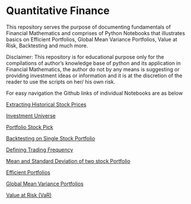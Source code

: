 # Quantitative Finance

This repository serves the purpose of documenting fundamentals of Financial Mathematics and comprises of Python Notebooks that illustrates basics on Efficient Portfolios, Global Mean Variance Portfolios, Value at Risk, Backtesting and much more.

Disclaimer: This repository is for educational purpose only for the compilations of author’s knowledge base of python and its application in Financial Mathematics, the author do not by any means is suggesting or providing investment ideas or information and it is at the discretion of the reader to use the scripts on her/ his own risk. 

For easy navigation the Github links of individual Notebooks are as below

[Extracting Historical Stock Prices](https://github.com/HAN1T/PythonFinance/blob/main/MultipleStock_Prices.ipynb)

[Investment Universe](https://github.com/HAN1T/Quantitative_Finance/blob/main/Universe500.ipynb)

[Portfolio Stock Pick](https://github.com/HAN1T/Quantitative_Finance/blob/main/Stock%20Pick.ipynb)

[Backtesting on Single Stock Portfolio](https://github.com/HAN1T/PythonFinance/blob/main/Backtest_SMA.ipynb)

[Defining Trading Frequency](https://github.com/HAN1T/PythonFinance/blob/main/MultipleStockPrice_with_TradingFreq.ipynb)

[Mean and Standard Deviation of two stock Portfolio](https://github.com/HAN1T/PythonFinance/blob/main/Mean%20%26%20SD%20for%202%20stock%20Portfolio.ipynb)

[Efficient Portfolios](https://github.com/HAN1T/PythonFinance/blob/main/Efficient%20Portfolios.ipynb)

[Global Mean Variance Portfolios](https://github.com/HAN1T/PythonFinance/blob/main/Global%20Minimum%20Variance%20Portfolio%20(GMVP).ipynb)

[Value at Risk (VaR)](https://github.com/HAN1T/PythonFinance/blob/main/Value%20At%20Risk%20(VAR).ipynb)
